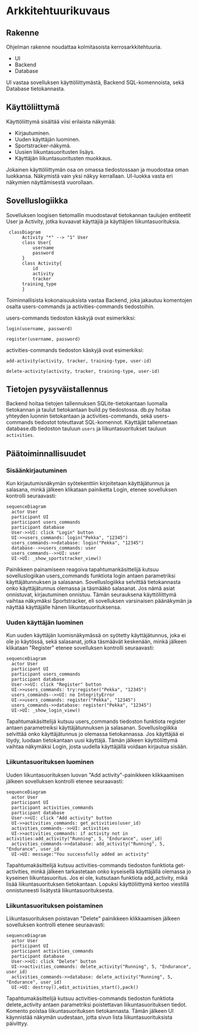 # Arkkitehtuurikuvaus

## Rakenne

Ohjelman rakenne noudattaa kolmitasoista kerrosarkkitehtuuria.

- UI
- Backend
- Database

UI vastaa sovelluksen käyttöliittymästä, Backend SQL-komennoista, sekä Database tietokannasta.

## Käyttöliittymä

Käyttöliittymä sisältää viisi erilaista näkymää:

- Kirjautuminen.
- Uuden käyttäjän luominen.
- Sportstracker-näkymä.
- Uusien liikuntasuoritusten lisäys.
- Käyttäjän liikuntasuoritusten muokkaus.

Jokainen käyttöliittymän osa on omassa tiedostossaan ja muodostaa oman luokkansa. Näkymistä vain yksi näkyy kerrallaan. UI-luokka vasta eri näkymien näyttämisestä vuorollaan.

## Sovelluslogiikka

Sovelluksen loogisen tietomallin muodostavat tietokannan taulujen entiteetit User ja Activity, jotka kuvaavat käyttäjiä ja käyttäjien liikuntasuorituksia.

```mermaid
 classDiagram
      Activity "*" --> "1" User
      class User{
          username
          password
      }
      class Activity{
          id
          activity
          tracker
	  training_type
      }
```

Toiminnallisista kokonaisuuksista vastaa Backend, joka jakautuu komentojen osalta users-commands ja activities-commands tiedostoihin.

users-commands tiedoston käskyjä ovat esimerkiksi:

`login(username, password)`

`register(username, password)`

activities-commands tiedoston käskyjä ovat esimerkiksi:

`add-activity(activity, tracker, training-type, user-id)`

`delete-activity(activity, tracker, training-type, user-id)`

## Tietojen pysyväistallennus

Backend hoitaa tietojen tallennuksen SQLite-tietokantaan luomalla tietokannan ja taulut tietokantaan build.py tiedostossa. db.py hoitaa yhteyden luonnin tietokantaan ja activities-commands, sekä users-commands tiedostot toteuttavat SQL-komennot. Käyttäjät tallennetaan database.db tiedoston tauluun `users` ja liikuntasuoritukset tauluun `activities`.

## Päätoiminnallisuudet

### Sisäänkirjautuminen

Kun kirjautumisnäkymän syötekenttiin kirjoitetaan käyttäjätunnus ja salasana, minkä jälkeen klikataan painiketta Login, etenee sovelluksen kontrolli seuraavasti:

```mermaid
sequenceDiagram
  actor User
  participant UI
  participant users_commands
  participant database
  User->>UI: click "Login" button
  UI->>users_commands: login("Pekka", "12345")
  users_commands->>database: login("Pekka", "12345")
  database-->>users_commands: user
  users_commands-->>UI: user
  UI->UI: _show_sportstracker_view()
```

Painikkeen painamiseen reagoiva tapahtumankäsittelijä kutsuu sovelluslogiikan users_commands funktiota login antaen parametriksi käyttäjätunnuksen ja salasanan. Sovelluslogiikka selvittää tietokannasta onko käyttäjätunnus olemassa ja täsmääkö salasanat. Jos nämä asiat onnistuvat, kirjautuminen onnistuu. Tämän seurauksena käyttöliittymä vaihtaa näkymäksi Sportstracker, eli sovelluksen varsinaisen päänäkymän ja näyttää käyttäjälle hänen liikuntasuorituksensa. 

### Uuden käyttäjän luominen

Kun uuden käyttäjän luomisnäkymässä on syötetty käyttäjätunnus, joka ei ole jo käytössä, sekä salasanat, jotka täsmäävät keskenään, minkä jälkeen klikataan "Register" etenee sovelluksen kontrolli seuraavasti:

```mermaid
sequenceDiagram
  actor User
  participant UI
  participant users_commands
  participant database
  User->>UI: click "Register" button
  UI->>users_commands: try:register("Pekka", "12345")
  users_commands-->>UI: no IntegrityError
  UI->>users_commands: register("Pekka", "12345")
  users_commands->>database: register("Pekka", "12345")
  UI->UI: _show_login_view()
```

Tapahtumakäsittelijä kutsuu users_commands tiedoston funktiota register antaen parametreiksi käyttäjätunnuksen ja salasanan. Sovelluslogiikka selvittää onko käyttäjätunnus jo olemassa tietokannassa. Jos käyttäjää ei löydy, luodaan tietokantaan uusi käyttäjä. Tämän jälkeen käyttöliittymä vaihtaa näkymäksi Login, josta uudella käyttäjällä voidaan kirjautua sisään. 

### Liikuntasuorituksen luominen

Uuden liikuntasuorituksen luovan "Add activity"-painikkeen klikkaamisen jälkeen sovelluksen kontrolli etenee seuraavasti:

```mermaid
sequenceDiagram
  actor User
  participant UI
  participant activities_commands
  participant database
  User->>UI: click "Add activity" button
  UI->>activities_commands: get_activities(user_id)
  activities_commands-->>UI: activities
  UI->>activities_commands: if activity not in activities:add_activity("Running", 5, "Endurance", user_id)
  activities_commands->>database: add_activity("Running", 5, "Endurance", user_id
  UI->UI: message:"You successfully added an activity"
```

Tapahtumakäsittelijä kutsuu activities-commands tiedoston funktiota get-activities, minkä jälkeen tarkastetaan onko kyseisellä käyttäjällä olemassa jo kyseinen liikuntasuoritus. Jos ei ole, kutsutaan funktiota add_activity, mikä lisää liikuntasuorituksen tietokantaan. Lopuksi käyttöliittymä kertoo viestillä onnistuneesti lisätystä liikuntasuorituksesta.

### Liikuntasuorituksen poistaminen

Liikuntasuorituksen poistavan "Delete" painikkeen klikkaamisen jälkeen sovelluksen kontrolli etenee seuraavasti:

```mermaid
sequenceDiagram
  actor User
  participant UI
  participant activities_commands
  participant database
  User->>UI: click "Delete" button
  UI->>activities_commands: delete_activity("Running", 5, "Endurance", user_id)
  activities_commands->>database: delete_activity("Running", 5, "Endurance", user_id)
  UI->UI: destroy(),edit_activities_start(),pack()
```

Tapahtumakäsittelijä kutsuu activities-commands tiedoston funktiota delete_activity antaen parametriksi poistettavan liikuntasuorituksen tiedot. Komento poistaa liikuntasuorituksen tietokannasta. Tämän jälkeen UI käynnistää näkymän uudestaan, jotta sivun lista liikuntasuorituksista päivittyy.
